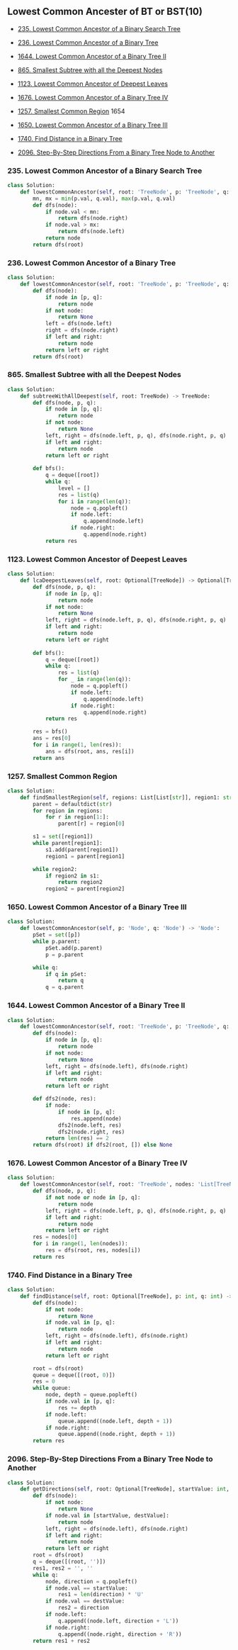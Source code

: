 ## Lowest Common Ancester of BT or BST(10)

* [235. Lowest Common Ancestor of a Binary Search Tree](#235-lowest-common-ancestor-of-a-binary-search-tree)
* [236. Lowest Common Ancestor of a Binary Tree](#236-lowest-common-ancestor-of-a-binary-tree)
* [1644. Lowest Common Ancestor of a Binary Tree II](#1644-lowest-common-ancestor-of-a-binary-tree-ii)
* [865. Smallest Subtree with all the Deepest Nodes](#865-smallest-subtree-with-all-the-deepest-nodes)
* [1123. Lowest Common Ancestor of Deepest Leaves](#1123-lowest-common-ancestor-of-deepest-leaves)

* [1676. Lowest Common Ancestor of a Binary Tree IV](#1676-lowest-common-ancestor-of-a-binary-tree-iv)
* [1257. Smallest Common Region](#1257-smallest-common-region) 1654
* [1650. Lowest Common Ancestor of a Binary Tree III](#1650-lowest-common-ancestor-of-a-binary-tree-iii)
* [1740. Find Distance in a Binary Tree](#1740-find-distance-in-a-binary-tree)
* [2096. Step-By-Step Directions From a Binary Tree Node to Another](#2096-step-by-step-directions-from-a-binary-tree-node-to-another)

### 235. Lowest Common Ancestor of a Binary Search Tree

```python
class Solution:
    def lowestCommonAncestor(self, root: 'TreeNode', p: 'TreeNode', q: 'TreeNode') -> 'TreeNode':
        mn, mx = min(p.val, q.val), max(p.val, q.val)
        def dfs(node):
            if node.val < mn:
                return dfs(node.right)
            if node.val > mx:
                return dfs(node.left)
            return node 
        return dfs(root)
```

### 236. Lowest Common Ancestor of a Binary Tree

```python
class Solution:
    def lowestCommonAncestor(self, root: 'TreeNode', p: 'TreeNode', q: 'TreeNode') -> 'TreeNode':
        def dfs(node):
            if node in [p, q]:
                return node 
            if not node:
                return None
            left = dfs(node.left)
            right = dfs(node.right)
            if left and right:
                return node 
            return left or right
        return dfs(root)
```

### 865. Smallest Subtree with all the Deepest Nodes

```python
class Solution:
    def subtreeWithAllDeepest(self, root: TreeNode) -> TreeNode:
        def dfs(node, p, q):
            if node in [p, q]:
                return node 
            if not node:
                return None 
            left, right = dfs(node.left, p, q), dfs(node.right, p, q)
            if left and right:
                return node 
            return left or right 
        
        def bfs():
            q = deque([root])
            while q:
                level = []
                res = list(q)
                for i in range(len(q)):
                    node = q.popleft()
                    if node.left:
                        q.append(node.left)
                    if node.right:
                        q.append(node.right)
            return res 
```

### 1123. Lowest Common Ancestor of Deepest Leaves

```python
class Solution:
    def lcaDeepestLeaves(self, root: Optional[TreeNode]) -> Optional[TreeNode]:
        def dfs(node, p, q):
            if node in [p, q]:
                return node 
            if not node:
                return None 
            left, right = dfs(node.left, p, q), dfs(node.right, p, q)
            if left and right:
                return node 
            return left or right 
        
        def bfs():
            q = deque([root])
            while q:
                res = list(q)
                for _ in range(len(q)):
                    node = q.popleft()
                    if node.left:
                        q.append(node.left)
                    if node.right:
                        q.append(node.right)
            return res 

        res = bfs()
        ans = res[0]
        for i in range(1, len(res)):
            ans = dfs(root, ans, res[i])
        return ans
```

### 1257. Smallest Common Region

```python
class Solution:
    def findSmallestRegion(self, regions: List[List[str]], region1: str, region2: str) -> str:
        parent = defaultdict(str)
        for region in regions:
            for r in region[1:]:
                parent[r] = region[0]

        s1 = set([region1])
        while parent[region1]:
            s1.add(parent[region1])
            region1 = parent[region1]

        while region2:
            if region2 in s1:
                return region2 
            region2 = parent[region2]
```

### 1650. Lowest Common Ancestor of a Binary Tree III

```python
class Solution:
    def lowestCommonAncestor(self, p: 'Node', q: 'Node') -> 'Node':
        pSet = set([p])
        while p.parent:
            pSet.add(p.parent)
            p = p.parent

        while q:
            if q in pSet:
                return q
            q = q.parent
```

### 1644. Lowest Common Ancestor of a Binary Tree II

```python
class Solution:
    def lowestCommonAncestor(self, root: 'TreeNode', p: 'TreeNode', q: 'TreeNode') -> 'TreeNode':
        def dfs(node):
            if node in [p, q]:
                return node 
            if not node:
                return None 
            left, right = dfs(node.left), dfs(node.right)
            if left and right:
                return node 
            return left or right 

        def dfs2(node, res):
            if node:
                if node in [p, q]:
                    res.append(node)
                dfs2(node.left, res)
                dfs2(node.right, res)
            return len(res) == 2
        return dfs(root) if dfs2(root, []) else None
```

### 1676. Lowest Common Ancestor of a Binary Tree IV

```python
class Solution:
    def lowestCommonAncestor(self, root: 'TreeNode', nodes: 'List[TreeNode]') -> 'TreeNode':
        def dfs(node, p, q):
            if not node or node in [p, q]:
                return node 
            left, right = dfs(node.left, p, q), dfs(node.right, p, q)
            if left and right:
                return node 
            return left or right 
        res = nodes[0]
        for i in range(1, len(nodes)):
            res = dfs(root, res, nodes[i])
        return res 
```

### 1740. Find Distance in a Binary Tree

```python
class Solution:
    def findDistance(self, root: Optional[TreeNode], p: int, q: int) -> int:
        def dfs(node):
            if not node:
                return None 
            if node.val in [p, q]:
                return node 
            left, right = dfs(node.left), dfs(node.right)
            if left and right:
                return node 
            return left or right 

        root = dfs(root)
        queue = deque([(root, 0)])
        res = 0
        while queue:
            node, depth = queue.popleft()
            if node.val in [p, q]:
                res += depth 
            if node.left:
                queue.append((node.left, depth + 1))
            if node.right:
                queue.append((node.right, depth + 1))
        return res
```

### 2096. Step-By-Step Directions From a Binary Tree Node to Another

```python
class Solution:
    def getDirections(self, root: Optional[TreeNode], startValue: int, destValue: int) -> str:
        def dfs(node):
            if not node:
                return None
            if node.val in [startValue, destValue]:
                return node 
            left, right = dfs(node.left), dfs(node.right)
            if left and right:
                return node 
            return left or right 
        root = dfs(root)
        q = deque([(root, '')])
        res1, res2 = '', ''
        while q:
            node, direction = q.popleft()
            if node.val == startValue:
                res1 = len(direction) * 'U'
            if node.val == destValue:
                res2 = direction
            if node.left:
                q.append((node.left, direction + 'L'))
            if node.right:
                q.append((node.right, direction + 'R'))
        return res1 + res2 
```